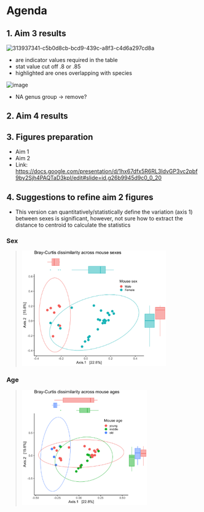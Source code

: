 # Agenda

## 1. Aim 3 results
<img width="980" alt="313937341-c5b0d8cb-bcd9-439c-a8f3-c4d6a297cd8a" src="https://github.com/oliviakwon/MICB475_Team6/assets/158529553/08506a9c-896e-4700-89eb-8addea56a6c7">

* are indicator values required in the table
* stat value cut off .8 or .85
* highlighted are ones overlapping with species 

![image](https://github.com/oliviakwon/MICB475_Team6/assets/158529553/2e793ff8-9780-4aab-b68b-47d85562b9e7)
* NA genus group -> remove?
  
## 2. Aim 4 results

## 3. Figures preparation
* Aim 1
* Aim 2
* Link: https://docs.google.com/presentation/d/1hx67dfx5R6RL3IdvGP3vc2pbf9by2Sjh4PAQTaD3kpI/edit#slide=id.g26b9945d9c0_0_20

## 4. Suggestions to refine aim 2 figures
* This version can quantitatively/statistically define the variation (axis 1) between sexes is significant, however, not sure how to extract the distance to centroid to calculate the statistics
### Sex
 > <img src="/R_Project/Aim2/aim2_sex_bray_sugg.png" height="300">
### Age
> <img src="/R_Project/Aim2/aim2_age_bray_sugg.png" height="300">


